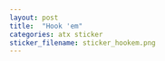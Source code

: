 ```yaml
---
layout: post
title:  "Hook 'em"
categories: atx sticker
sticker_filename: sticker_hookem.png
---
```

